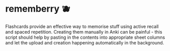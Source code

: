 # rememberry 🫐
Flashcards provide an effective way to memorise stuff using active recall and spaced repetition. Creating them manually in Anki can be painful - this script should help by pasting in the contents into appropriate sheet columns and let the upload and creation happening automatically in the background.  

